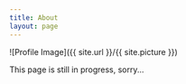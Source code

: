 ```yaml
---
title: About
layout: page
---
```

![Profile Image]({{ site.url }}/{{ site.picture }})

This page is still in progress, sorry...
